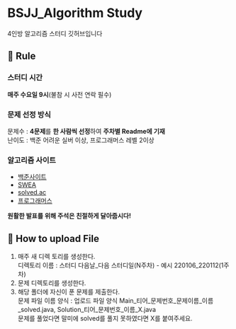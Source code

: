 # BSJJ_Algorithm Study  

4인방 알고리즘 스터디 깃허브입니다

📝 Rule
---
### 스터디 시간   
**매주 수요일 9시**(불참 시 사전 연락 필수)

### 문제 선정 방식    
문제수 : **4문제**를 **한 사람씩 선정**하여 **주차별 Readme에 기재** <br/>
난이도 : 백준 어려운 실버 이상, 프로그래머스 레벨 2이상

### 알고리즘 사이트    
* [백준사이트](https://www.acmicpc.net/)
* [SWEA](https://swexpertacademy.com/main/main.do)
* [solved.ac](https://solved.ac/)
* [프로그래머스](https://programmers.co.kr/learn/challenges?tab=all_challenges)   

**원활한 발표를 위해 주석은 친절하게 달아줍시다!**

## 💾 How to upload File
1. 매주 새 디렉 토리를 생성한다. <br/>
   디렉토리 이름 : 스터디 다음날_다음 스터디일(N주차) - 예시 220106_220112(1주차) <br/>
2. 문제 디렉토리를 생성한다.<br/>
3. 해당 폴더에 자신이 푼 문제를 제출한다.<br/>
   문제 파일 이름 양식 : 업로드 파일 양식 Main_티어_문제번호_문제이름_이름_solved.java, Solution_티어_문제번호_이름_X.java<br/>
   문제를 풀었다면 말미에 solved를 풀지 못하였다면 X를 붙여주세요.
   
